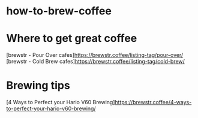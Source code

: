 # how-to-brew-coffee




# Where to get great coffee
[brewstr - Pour Over cafes]https://brewstr.coffee/listing-tag/pour-over/
[brewstr - Cold Brew cafes]https://brewstr.coffee/listing-tag/cold-brew/


# Brewing tips
[4 Ways to Perfect your Hario V60 Brewing]https://brewstr.coffee/4-ways-to-perfect-your-hario-v60-brewing/
